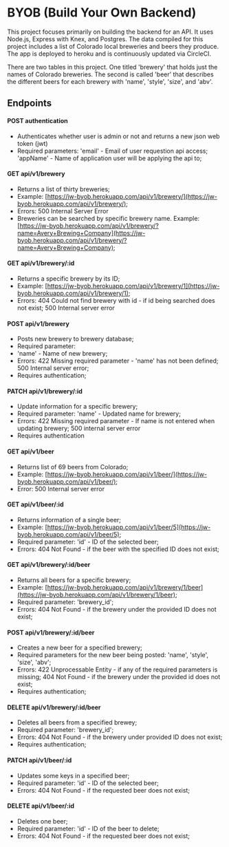 # BYOB (Build Your Own Backend)

This project focuses primarily on building the backend for an API. It uses Node.js, Express with Knex, and Postgres. The data compiled for this project includes a list of Colorado local breweries and beers they produce. The app is deployed to heroku and is continuously updated via CircleCI.

There are two tables in this project. One titled 'brewery' that holds just the names of Colorado breweries. The second is called 'beer' that describes the different beers for each brewery with 'name', 'style', 'size', and 'abv'.

## Endpoints

#### POST authentication
- Authenticates whether user is admin or not and returns a new json web token (jwt)
- Required parameters: 'email' - Email of user requestion api access; 'appName' - Name of application user will be applying the api to;


#### GET api/v1/brewery
- Returns a list of thirty breweries;
- Example: [https://jw-byob.herokuapp.com/api/v1/brewery/](https://jw-byob.herokuapp.com/api/v1/brewery/);
- Errors: 500 Internal Server Error
- Breweries can be searched by specific brewery name.
Example: [https://jw-byob.herokuapp.com/api/v1/brewery/?name=Avery+Brewing+Company](https://jw-byob.herokuapp.com/api/v1/brewery/?name=Avery+Brewing+Company);

#### GET api/v1/brewery/:id
- Returns a specific brewery by its ID;
- Example: [https://jw-byob.herokuapp.com/api/v1/brewery/1](https://jw-byob.herokuapp.com/api/v1/brewery/1);
- Errors: 404 Could not find brewery with id - if id being searched does not exist; 500 Internal server error

#### POST api/v1/brewery
- Posts new brewery to brewery database;
- Required parameter:
 - 'name' - Name of new brewery;
- Errors: 422 Missing required parameter - 'name' has not been defined; 500 Internal server error;
- Requires authentication;

#### PATCH api/v1/brewery/:id
- Update information for a specific brewery;
- Required parameter: 'name' - Updated name for brewery;
- Errors: 422 Missing required parameter - If name is not entered when updating brewery; 500 internal server error
- Requires authentication

#### GET api/v1/beer
- Returns list of 69 beers from Colorado;
- Example: [https://jw-byob.herokuapp.com/api/v1/beer/](https://jw-byob.herokuapp.com/api/v1/beer/);
- Error: 500 Internal server error


#### GET api/v1/beer/:id
- Returns information of a single beer;
- Example: [https://jw-byob.herokuapp.com/api/v1/beer/5](https://jw-byob.herokuapp.com/api/v1/beer/5);
- Required parameter: 'id' - ID of the selected beer;
- Errors: 404 Not Found - if the beer with the specified ID does not exist;

#### GET api/v1/brewery/:id/beer
- Returns all beers for a specific brewery;
- Example: [https://jw-byob.herokuapp.com/api/v1/brewery/1/beer](https://jw-byob.herokuapp.com/api/v1/brewery/1/beer);
- Required parameter: 'brewery_id';
- Errors: 404 Not Found - if the brewery under the provided ID does not exist;

#### POST api/v1/brewery/:id/beer
- Creates a new beer for a specified brewery;
- Required parameters for the new beer being posted: 'name', 'style', 'size', 'abv';
- Errors: 422 Unprocessable Entity - if any of the required parameters is missing; 404 Not Found - if the brewery under the provided id does not exist;
- Requires authentication; 

#### DELETE api/v1/brewery/:id/beer
- Deletes all beers from a specified brewey;
- Required parameter: 'brewery_id';
- Errors: 404 Not Found - if the brewery under provided ID does not exist;
- Requires authentication;

#### PATCH api/v1/beer/:id
- Updates some keys in a specified beer;
- Required parameter: 'id' - ID of the selected beer;
- Errors: 404 Not Found - if the requested beer does not exist;

#### DELETE api/v1/beer/:id
- Deletes one beer;
- Required parameter: 'id' - ID of the beer to delete;
- Errors: 404 Not Found - if the requested beer does not exist;


